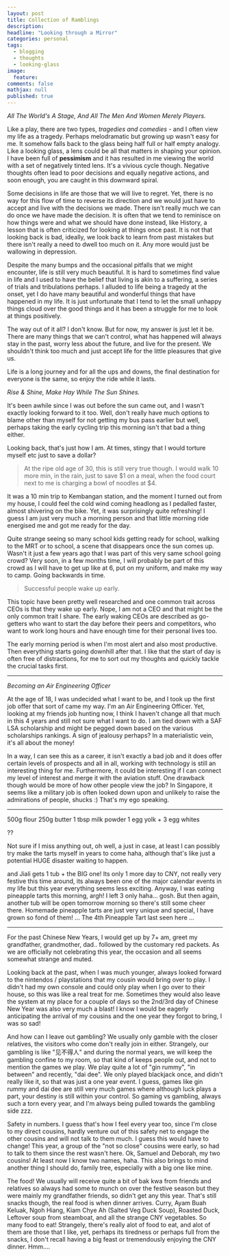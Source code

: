 ```yaml
---
layout: post
title: Collection of Ramblings
description: 
headline: "Looking through a Mirror"
categories: personal
tags:
  - blogging
  - thoughts
  - looking-glass
image:
  feature: 
comments: false
mathjax: null
published: true
---
```


_All The World's A Stage, And All The Men And Women Merely Players._

Like a play, there are two types, *tragedies and comedies* - and I often view my life as a tragedy. Perhaps melodramatic but growing up wasn't easy for me. It somehow falls back to the glass being half full or half empty analogy. Like a looking glass, a lens could be all that matters in shaping your opinion. I have been full of **pessimism** and it has resulted in me viewing the world with a set of negatively tinted lens. It's a vivious cycle though. Negative thoughts often lead to poor decisions and equally negative actions, and soon enough, you are caught in this downward spiral. 

Some decisions in life are those that we will live to regret. Yet, there is no way for this flow of time to reverse its direction and we would just have to accept and live with the decisions we made. There isn't really much we can do once we have made the decision. It is often that we tend to reminisce on how things were and what we should have done instead, like History, a lesson that is often criticized for looking at things once past. It is not that looking back is bad, ideally, we look back to learn from past mistakes but there isn't really a need to dwell too much on it. Any more would just be wallowing in depression.

Despite the many bumps and the occasional pitfalls that we might encounter, life is still very much beautiful. It is hard to sometimes find value in life and I used to have the belief that living is akin to a suffering, a series of trials and tribulations perhaps. I alluded to life being a tragedy at the onset, yet I do have many beautiful and wonderful things that have happened in my life. It is just unfortunate that I tend to let the small unhappy things cloud over the good things and it has been a struggle for me to look at things positively.

The way out of it all? I don't know. But for now, my answer is just let it be. There are many things that we can't control, what has happened will always stay in the past, worry less about the future, and live for the present. We shouldn't think too much and just accept life for the little pleasures that give us.

Life is a long journey and for all the ups and downs, the final destination for everyone is the same, so enjoy the ride while it lasts.

_Rise & Shine, Make Hay While The Sun Shines._

It's been awhile since I was out before the sun came out, and I wasn't exactly looking forward to it too. Well, don't really have much options to blame other than myself for not getting my bus pass earlier but well, perhaps taking the early cycling trip this morning isn't that bad a thing either.

Looking back, that's just how I am. At times, stingy that I would torture myself etc just to save a dollar? 

> At the ripe old age of 30, this is still very true though. I would walk 10 more min, in the rain, just to save $1 on a meal, when the food court next to me is charging a bowl of noodles at $4.

It was a 10 min trip to Kembangan station, and the moment I turned out from my house, I could feel the cold wind coming headlong as I pedalled faster, almost shivering on the bike. Yet, it was surprisingly quite refreshing! I guess I am just very much a morning person and that little morning ride energised me and got me ready for the day. 

Quite strange seeing so many school kids getting ready for school, walking to the MRT or to school, a scene that disappears once the sun comes up. Wasn't it just a few years ago that I was part of this very same school going crowd? Very soon, in a few months time, I will probably be part of this crowd as I will have to get up like at 6, put on my uniform, and make my way to camp. Going backwards in time.

> Successful people wake up early.

This topic have been pretty well researched and one common trait across CEOs is that they wake up early. Nope, I am not a CEO and that might be the only common trait I share. The early waking CEOs are described as go-getters who want to start the day before their peers and competitors, who want to work long hours and have enough time for their personal lives too.

The early morning period is when I'm most alert and also most productive. Then everything starts going downhill after that. I like that the start of day is often free of distractions, for me to sort out my thoughts and quickly tackle the crucial tasks first. 

***

_Becoming an Air Engineering Officer_

At the age of 18, I was undecided what I want to be, and I took up the first job offer that sort of came my way. I'm an Air Engineering Officer. Yet, looking at my friends job hunting now, I think I haven't change all that much in this 4 years and still not sure what I want to do. I am tied down with a SAF LSA scholarship and might be pegged down based on the various scholarships rankings. A sign of jealousy perhaps? In a materialistic vein, it's all about the money!

In a way, I can see this as a career, it isn't exactly a bad job and it does offer certain levels of prospects and all in all, working with technology is still an interesting thing for me. Furthermore, it could be interesting if I can connect my level of interest and merge it with the aviation stuff. One drawback though would be more of how other people view the job? In Singapore, it seems like a military job is often looked down upon and unlikely to raise the admirations of people, shucks :) That's my ego speaking.

***

500g flour
250g butter
1 tbsp milk powder
1 egg yolk + 3 egg whites

??

Not sure if I miss anything out, oh well, a just in case, at least I can possibly try make the tarts myself in years to come haha, although that's like just a potential HUGE disaster waiting to happen.

and Jiali gets 1 tub + the BIG one!
Its only 1 more day to CNY, not really very festive this time around, its always been one of the major calendar events in my life but this year everything seems less exciting. Anyway, I was eating pineapple tarts this morning, argh! I left 3 only haha... gosh. But then again, another tub will be open tomorrow morning so there's still some cheer there. Homemade pineapple tarts are just very unique and special, I have grown so fond of them!
... The 4th Pineapple Tart last seen here ...

***

For the past Chinese New Years, I would get up by 7+ am, greet my grandfather, grandmother, dad.. followed by the customary red packets. As we are officially not celebrating this year, the occasion and all seems somewhat strange and muted.

Looking back at the past, when I was much younger, always looked forward to the nintendos / playstations that my cousin would bring over to play. I didn't had my own console and could only play when I go over to their house, so this was like a real treat for me. Sometimes they would also leave the system at my place for a couple of days so the 2nd/3rd day of Chinese New Year was also very much a blast! I know I would be eagerly anticipating the arrival of my cousins and the one year they forgot to bring, I was so sad!

And how can I leave out gambling? We usually only gamble with the closer relatives, the visitors who come don't really join in either. Strangely, our gambling is like "见不得人" and during the normal years, we will keep the gambling confine to my room, so that kind of keeps people out, and not to mention the games we play. We play quite a lot of "gin rummy", "in between" and recently, "dai dee". We only played blackjack once, and didn't really like it, so that was just a one year event. I guess, games like gin rummy and dai dee are still very much games where although luck plays a part, your destiny is still within your control. So gaming vs gambling, always such a torn every year, and I'm always being pulled towards the gambling side zzz.

Safety in numbers. I guess that's how I feel every year too, since I'm close to my direct cousins, hardly venture out of this safety net to engage the other cousins and will not talk to them much. I guess this would have to change! This year, a group of the "not so close" cousins were early, so had to talk to them since the rest wasn't here. Ok, Samuel and Deborah, my two cousins! At least now I know two names, haha. This also brings to mind another thing I should do, family tree, especially with a big one like mine.

The food! We usually will receive quite a bit of bak kwa from friends and relatives so always had some to munch on over the festive season but they were mainly my grandfather friends, so didn't get any this year. That's still snacks though, the real food is when dinner arrives. Curry, Ayam Buah Keluak, Ngoh Hiang, Kiam Chye Ah (Salted Veg Duck Soup), Roasted Duck, Leftover soup from steamboat, and all the strange CNY vegetables. So many food to eat! Strangely, there's really alot of food to eat, and alot of them are those that I like, yet, perhaps its tiredness or perhaps full from the snacks, I don't recall having a big feast or tremendously enjoying the CNY dinner. Hmm....
